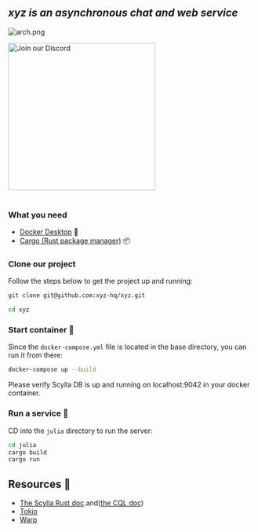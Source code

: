 ## _xyz is an asynchronous chat and web service_


![arch.png](..%2Farch.png)



<a href="https://discord.gg/gt8VTZfn6h" target="_blank">
    <img src="https://img.shields.io/badge/Discord-7289DA?style=for-the-badge&logo=discord" alt="Join our Discord" width="300"/>
</a>
<br />
<br />

### What you need 
- [Docker Desktop](https://www.docker.com/products/docker-desktop) 🐳
- [Cargo (Rust package manager)](https://rust-lang.org/tools/install) 📦

### Clone our project 
Follow the steps below to get the project up and running:
```bash
git clone git@github.com:xyz-hq/xyz.git

cd xyz
```
### Start container 🐳
Since the `docker-compose.yml` file is located in the base directory, you can run it from there:
```bash
docker-compose up --build
```
Please verify Scylla DB is up and running on localhost:9042 in your docker container.

### Run a service  🚀
CD into the `julia` directory to run the server:

```bash
cd julia
cargo build
cargo run
```

## Resources 📖
- [The Scylla Rust doc](https://rust-driver.docs.scylladb.com/stable/queries/result.html).and([the CQL doc](https://cassandra.apache.org/doc/latest/cassandra/cql/index.html))
- [Tokio](https://github.com/tokio-rs/tokio#readme)
- [Warp](https://github.com/seanmonstar/warp)

